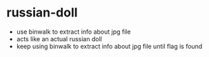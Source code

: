 # russian-doll
- use binwalk to extract info about jpg file
- acts like an actual russian doll
- keep using binwalk to extract info about jpg file until flag is found 
